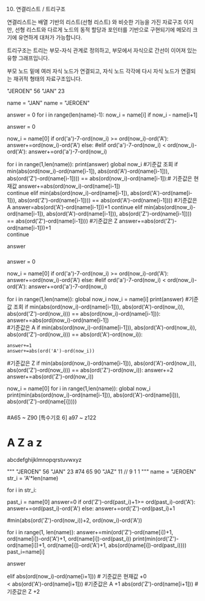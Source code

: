 
10. 연결리스트 / 트리구조

연결리스트는 배열 기반의 리스트(선형 리스트) 와 비슷한 기능을 가진 자료구조 이지만, 선형 리스트와 다르게 노드의 동적 할당과 포인터를 기반으로 구현되기에 메모리 크기에 유연하게 대처가 가능합니다.

트리구조는 트리는 부모-자식 관계로 정의하고, 부모에서 자식으로 간선이 이어져 있는 유향 그래프입니다.

부모 노드 밑에 여러 자식 노드가 연결되고, 자식 노드 각각에 다시 자식 노드가 연결되는 재귀적 형태의 자료구조입니다.



"JEROEN"	56
"JAN"	23

name = "JAN"
name = "JEROEN"


answer = 0
for i in range(len(name)-1):
  now_i = name[i]
  if now_i - name[i+1]
     





answer = 0

now_i = name[0]
if ord('a')-7-ord(now_i) >= ord(now_i)-ord('A'):
    answer+=ord(now_i)-ord('A')
else:
#elif ord('a')-7-ord(now_i) < ord(now_i)-ord('A'):
    answer+=ord('a')-7-ord(now_i)

  
for i in range(1,len(name)):
  print(answer)
  global now_i 
  #기준값 조회
  if min(abs(ord(now_i)-ord(name[i-1]), abs(ord('A')-ord(name[i-1])), abs(ord('Z')-ord(name[i-1]))) == abs(ord(now_i)-ord(name[i-1]):# 기준값은 현재값
    answer+=abs(ord(now_i)-ord(name[i-1])   
    continue
  elif min(abs(ord(now_i)-ord(name[i-1]), abs(ord('A')-ord(name[i-1])), abs(ord('Z')-ord(name[i-1]))) == abs(ord('A')-ord(name[i-1]))) #기준값은 A
    answer=abs(ord('A')-ord(name[i-1]))+1
    continue
  elif min(abs(ord(now_i)-ord(name[i-1]), abs(ord('A')-ord(name[i-1])), abs(ord('Z')-ord(name[i-1]))) == abs(ord('Z')-ord(name[i-1]))) #기준값은 Z
    answer+=abs(ord('Z')-ord(name[i-1]))+1     
    continue

answer
#####
answer = 0

now_i = name[0]
if ord('a')-7-ord(now_i) >= ord(now_i)-ord('A'):
    answer+=ord(now_i)-ord('A')
else:
#elif ord('a')-7-ord(now_i) < ord(now_i)-ord('A'):
    answer+=ord('a')-7-ord(now_i)

for i in range(1,len(name)):
  global now_i 
  now_i = name[i]
  print(answer)
  #기준값 조회
  if min(abs(ord(now_i)-ord(name[i-1])), abs(ord('A')-ord(now_i)), abs(ord('Z')-ord(now_i))) == abs(ord(now_i)-ord(name[i-1])):
    answer+=abs(ord(now_i)-ord(name[i-1])   
  #기준값은 A
  if min(abs(ord(now_i)-ord(name[i-1])), abs(ord('A')-ord(now_i)), abs(ord('Z')-ord(now_i))) == abs(ord('A')-ord(now_i)):
  
    answer+=1
    answer+=abs(ord('A')-ord(now_i))
  #기준값은 Z
  if min(abs(ord(now_i)-ord(name[i-1])), abs(ord('A')-ord(now_i)), abs(ord('Z')-ord(now_i))) == abs(ord('Z')-ord(now_i)):
    answer+=2
    answer+=abs(ord('Z')-ord(now_i))     


now_i = name[0]
for i in range(1,len(name)):
  global now_i 
  print(min(abs(ord(now_i)-ord(name[i-1])), abs(ord('A')-ord(name[i])), abs(ord('Z')-ord(name[i]))))
  

###
#A65 ~ Z90 [특수기호 6] a97 ~ z122
# A  Z  a  z
abcdefghijklmnopqrstuvwxyz

"""
"JEROEN"	56
"JAN"	23 #74 65 90
"JAZ" 11 // 9 1 1
"""
name = "JEROEN"
str_i = 'A'*len(name)

for i in str_i:










past_i = name[0]
answer=0
if ord('Z')-ord(past_i)+1>= ord(past_i)-ord('A'):
    answer+=ord(past_i)-ord('A')
else:
    answer+=ord('Z')-ord(past_i)+1

#min(abs(ord('Z')-ord(now_i))+2, ord(now_i)-ord('A'))

for i in range(1, len(name)):
    answer+=min(ord('Z')-ord(name[i])+1, ord(name[i])-ord('A')+1, ord(name[i])-ord(past_i))
    print(min(ord('Z')-ord(name[i])+1, ord(name[i])-ord('A')+1, abs(ord(name[i])-ord(past_i))))
    past_i=name[i]
    
answer



















  elif abs(ord(now_i)-ord(name[i+1])) # 기준값은 현재값
    +0   
  < abs(ord('A')-ord(name[i+1])) #기준값은 A
    +1
    abs(ord('Z')-ord(name[i+1])) #기준값은 Z
    +2     


